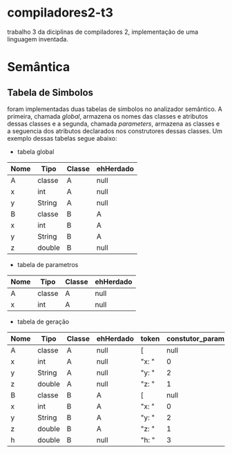 # compiladores2-t3
trabalho 3  da diciplinas de compiladores 2, implementação de uma linguagem inventada.

# Semântica

## Tabela de Simbolos

foram implementadas duas tabelas de simbolos no analizador semântico. A primeira,
chamada _global_, armazena os nomes das classes e atributos dessas classes e a segunda,
 chamada _parameters_, armazena as classes e a seguencia dos atributos declarados nos
 construtores dessas classes. Um exemplo dessas tabelas segue abaixo:
 
 * tabela global
 
 Nome | Tipo | Classe | ehHerdado |
 ----|  ----|  -----|   ------    | 
 A   | classe | A   | null      |
 x    | int   | A   | null      |
 y    | String | A | null
 B     | classe | B | A |
 x | int| B | A
 y | String | B | A
 z | double | B | null
 
 
 
 * tabela de parametros
 
Nome | Tipo | Classe | ehHerdado |
----|  ----|  -----|   ------    | 
A   | classe | A   | null      |
x    | int   | A   | null      |
 
* tabela de geração

Nome | Tipo | Classe | ehHerdado | token | constutor_param | valor |
----|  ----|  -----|   ------    | ----| -----| ---|
A   | classe | A    | null | [| null | null
x | int| A | null | "x: " | 0 | null
y | String | A | null | "y: " | 2 | null
z | double | A | null| "z: " | 1 |1.5
B | classe | B | A | [ | null | null
x | int| B | A | "x: " | 0 | null
y | String | B | A | "y: " | 2 |  null
z | double | B | A| "z: " | 1 | 1.5
h | double | B | null| "h: " | 3 | null


